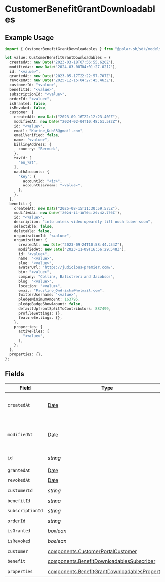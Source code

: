 # CustomerBenefitGrantDownloadables

## Example Usage

```typescript
import { CustomerBenefitGrantDownloadables } from "@polar-sh/sdk/models/components";

let value: CustomerBenefitGrantDownloadables = {
  createdAt: new Date("2023-03-18T07:56:55.620Z"),
  modifiedAt: new Date("2024-03-08T04:01:27.021Z"),
  id: "<value>",
  grantedAt: new Date("2023-05-17T22:22:57.707Z"),
  revokedAt: new Date("2025-12-15T04:27:45.463Z"),
  customerId: "<value>",
  benefitId: "<value>",
  subscriptionId: "<value>",
  orderId: "<value>",
  isGranted: false,
  isRevoked: false,
  customer: {
    createdAt: new Date("2023-09-16T22:12:23.409Z"),
    modifiedAt: new Date("2024-02-04T10:48:51.582Z"),
    id: "<value>",
    email: "Karine_Kub35@gmail.com",
    emailVerified: false,
    name: "<value>",
    billingAddress: {
      country: "Bermuda",
    },
    taxId: [
      "eu_vat",
    ],
    oauthAccounts: {
      "key": {
        accountId: "<id>",
        accountUsername: "<value>",
      },
    },
  },
  benefit: {
    createdAt: new Date("2025-08-15T11:30:59.577Z"),
    modifiedAt: new Date("2024-11-10T04:29:42.756Z"),
    id: "<value>",
    description: "into unless video upwardly till ouch tuber soon",
    selectable: false,
    deletable: false,
    organizationId: "<value>",
    organization: {
      createdAt: new Date("2023-09-24T10:58:44.754Z"),
      modifiedAt: new Date("2023-11-09T16:56:29.548Z"),
      id: "<value>",
      name: "<value>",
      slug: "<value>",
      avatarUrl: "https://judicious-premier.com/",
      bio: "<value>",
      company: "Collins, Balistreri and Jacobson",
      blog: "<value>",
      location: "<value>",
      email: "Faustino_Ondricka@hotmail.com",
      twitterUsername: "<value>",
      pledgeMinimumAmount: 163795,
      pledgeBadgeShowAmount: false,
      defaultUpfrontSplitToContributors: 887499,
      profileSettings: {},
      featureSettings: {},
    },
    properties: {
      activeFiles: [
        "<value>",
      ],
    },
  },
  properties: {},
};
```

## Fields

| Field                                                                                                            | Type                                                                                                             | Required                                                                                                         | Description                                                                                                      |
| ---------------------------------------------------------------------------------------------------------------- | ---------------------------------------------------------------------------------------------------------------- | ---------------------------------------------------------------------------------------------------------------- | ---------------------------------------------------------------------------------------------------------------- |
| `createdAt`                                                                                                      | [Date](https://developer.mozilla.org/en-US/docs/Web/JavaScript/Reference/Global_Objects/Date)                    | :heavy_check_mark:                                                                                               | Creation timestamp of the object.                                                                                |
| `modifiedAt`                                                                                                     | [Date](https://developer.mozilla.org/en-US/docs/Web/JavaScript/Reference/Global_Objects/Date)                    | :heavy_check_mark:                                                                                               | Last modification timestamp of the object.                                                                       |
| `id`                                                                                                             | *string*                                                                                                         | :heavy_check_mark:                                                                                               | The ID of the object.                                                                                            |
| `grantedAt`                                                                                                      | [Date](https://developer.mozilla.org/en-US/docs/Web/JavaScript/Reference/Global_Objects/Date)                    | :heavy_check_mark:                                                                                               | N/A                                                                                                              |
| `revokedAt`                                                                                                      | [Date](https://developer.mozilla.org/en-US/docs/Web/JavaScript/Reference/Global_Objects/Date)                    | :heavy_check_mark:                                                                                               | N/A                                                                                                              |
| `customerId`                                                                                                     | *string*                                                                                                         | :heavy_check_mark:                                                                                               | N/A                                                                                                              |
| `benefitId`                                                                                                      | *string*                                                                                                         | :heavy_check_mark:                                                                                               | N/A                                                                                                              |
| `subscriptionId`                                                                                                 | *string*                                                                                                         | :heavy_check_mark:                                                                                               | N/A                                                                                                              |
| `orderId`                                                                                                        | *string*                                                                                                         | :heavy_check_mark:                                                                                               | N/A                                                                                                              |
| `isGranted`                                                                                                      | *boolean*                                                                                                        | :heavy_check_mark:                                                                                               | N/A                                                                                                              |
| `isRevoked`                                                                                                      | *boolean*                                                                                                        | :heavy_check_mark:                                                                                               | N/A                                                                                                              |
| `customer`                                                                                                       | [components.CustomerPortalCustomer](../../models/components/customerportalcustomer.md)                           | :heavy_check_mark:                                                                                               | N/A                                                                                                              |
| `benefit`                                                                                                        | [components.BenefitDownloadablesSubscriber](../../models/components/benefitdownloadablessubscriber.md)           | :heavy_check_mark:                                                                                               | N/A                                                                                                              |
| `properties`                                                                                                     | [components.BenefitGrantDownloadablesProperties](../../models/components/benefitgrantdownloadablesproperties.md) | :heavy_check_mark:                                                                                               | N/A                                                                                                              |